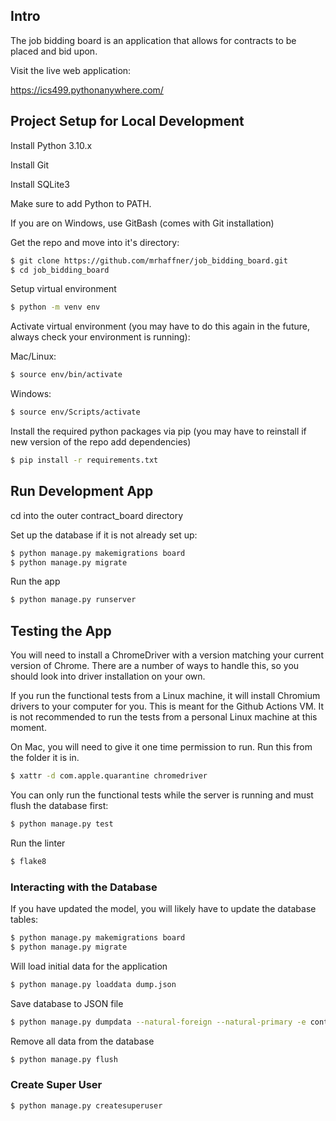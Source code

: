 ## Intro

The job bidding board is an application that allows for contracts to be placed and bid upon.

Visit the live web application:

https://ics499.pythonanywhere.com/

## Project Setup for Local Development

Install Python 3.10.x

Install Git

Install SQLite3

Make sure to add Python to PATH.

If you are on Windows, use GitBash (comes with Git installation)

Get the repo and move into it's directory:

```sh
$ git clone https://github.com/mrhaffner/job_bidding_board.git
$ cd job_bidding_board
```

Setup virtual environment

```sh
$ python -m venv env
```

Activate virtual environment (you may have to do this again in the future, always check your environment is running):

Mac/Linux:

```sh
$ source env/bin/activate
```

Windows:

```sh
$ source env/Scripts/activate
```

Install the required python packages via pip (you may have to reinstall if new version of the repo add dependencies)

```sh
$ pip install -r requirements.txt
```

## Run Development App

cd into the outer contract_board directory

Set up the database if it is not already set up:

```sh
$ python manage.py makemigrations board
$ python manage.py migrate
```

Run the app

```sh
$ python manage.py runserver
```

## Testing the App

You will need to install a ChromeDriver with a version matching your current version of Chrome. There are a number of ways to handle this, so you should look into driver installation on your own.

If you run the functional tests from a Linux machine, it will install Chromium drivers to your computer for you. This is meant for the Github Actions VM. It is not recommended to run the tests from a personal Linux machine at this moment.

On Mac, you will need to give it one time permission to run. Run this from the folder it is in.

```sh
$ xattr -d com.apple.quarantine chromedriver
```

You can only run the functional tests while the server is running and must flush the database first:

```sh
$ python manage.py test
```

Run the linter

```sh
$ flake8
```

### Interacting with the Database

If you have updated the model, you will likely have to update the database tables:

```sh
$ python manage.py makemigrations board
$ python manage.py migrate
```

Will load initial data for the application

```sh
$ python manage.py loaddata dump.json
```

Save database to JSON file

```sh
$ python manage.py dumpdata --natural-foreign --natural-primary -e contenttypes -e auth.Permission --indent 2 > dump.json
```

Remove all data from the database

```sh
$ python manage.py flush
```

### Create Super User

```sh
$ python manage.py createsuperuser
```
